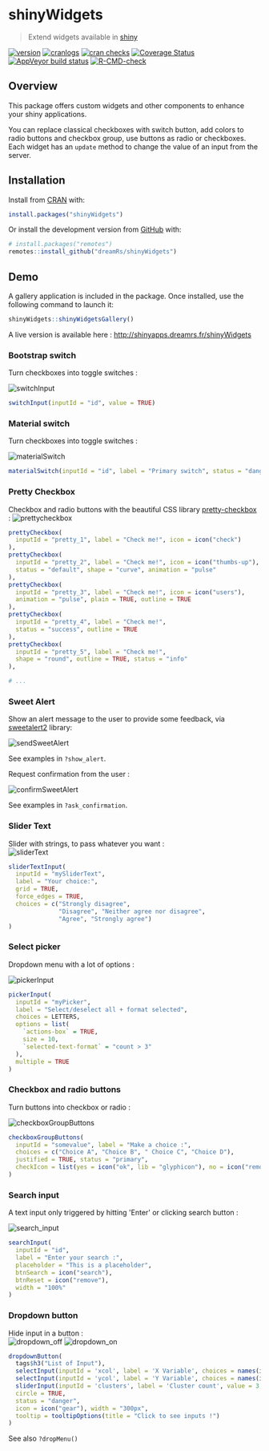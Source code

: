 # shinyWidgets

> Extend widgets available in [shiny](https://github.com/rstudio/shiny)

<!-- badges: start -->
[![version](http://www.r-pkg.org/badges/version/shinyWidgets)](https://CRAN.R-project.org/package=shinyWidgets)
[![cranlogs](http://cranlogs.r-pkg.org/badges/shinyWidgets)](https://CRAN.R-project.org/package=shinyWidgets)
[![cran checks](https://cranchecks.info/badges/worst/shinyWidgets)](https://cranchecks.info/pkgs/shinyWidgets)
[![Coverage Status](https://img.shields.io/codecov/c/github/dreamRs/shinyWidgets/master.svg)](https://codecov.io/github/dreamRs/shinyWidgets?branch=master)
[![AppVeyor build status](https://ci.appveyor.com/api/projects/status/github/dreamRs/shinyWidgets?branch=master&svg=true)](https://ci.appveyor.com/project/dreamRs/shinyWidgets)
[![R-CMD-check](https://github.com/dreamRs/shinyWidgets/actions/workflows/R-CMD-check.yaml/badge.svg)](https://github.com/dreamRs/shinyWidgets/actions/workflows/R-CMD-check.yaml)
<!-- badges: end -->


## Overview

This package offers custom widgets and other components to enhance your shiny applications.

You can replace classical checkboxes with switch button, add colors to radio buttons and checkbox group, use buttons as radio or checkboxes.
Each widget has an `update` method to change the value of an input from the server.



## Installation

Install from [CRAN](https://CRAN.R-project.org/package=shinyWidgets) with:

```r
install.packages("shinyWidgets")
```

Or install the development version from [GitHub](https://github.com/dreamRs/shinyWidgets) with:

```r
# install.packages("remotes")
remotes::install_github("dreamRs/shinyWidgets")
```


## Demo

A gallery application is included in the package. Once installed, use the following command to launch it:

```r
shinyWidgets::shinyWidgetsGallery()
```

A live version is available here : http://shinyapps.dreamrs.fr/shinyWidgets



### Bootstrap switch

Turn checkboxes into toggle switches : 

![switchInput](man/figures/switchInput.png)

```r
switchInput(inputId = "id", value = TRUE)
```



### Material switch

Turn checkboxes into toggle switches :

![materialSwitch](man/figures/materialSwitch.png)

```r
materialSwitch(inputId = "id", label = "Primary switch", status = "danger")
```



### Pretty Checkbox

Checkbox and radio buttons with the beautiful CSS library [pretty-checkbox](https://lokesh-coder.github.io/pretty-checkbox/) :
![prettycheckbox](man/figures/pretty.png)


```r
prettyCheckbox(
  inputId = "pretty_1", label = "Check me!", icon = icon("check")
),
prettyCheckbox(
  inputId = "pretty_2", label = "Check me!", icon = icon("thumbs-up"), 
  status = "default", shape = "curve", animation = "pulse"
),
prettyCheckbox(
  inputId = "pretty_3", label = "Check me!", icon = icon("users"), 
  animation = "pulse", plain = TRUE, outline = TRUE
),
prettyCheckbox(
  inputId = "pretty_4", label = "Check me!",
  status = "success", outline = TRUE
),
prettyCheckbox(
  inputId = "pretty_5", label = "Check me!",
  shape = "round", outline = TRUE, status = "info"
),

# ...

```


### Sweet Alert

Show an alert message to the user to provide some feedback, via [sweetalert2](https://sweetalert2.github.io/) library:

![sendSweetAlert](man/figures/show_alert.png)

See examples in `?show_alert`.


Request confirmation from the user :

![confirmSweetAlert](man/figures/ask_confirmation.png)

See examples in `?ask_confirmation`.



### Slider Text

Slider with strings, to pass whatever you want : <br>
![sliderText](man/figures/sliderText.png)

```r
sliderTextInput(
  inputId = "mySliderText", 
  label = "Your choice:", 
  grid = TRUE, 
  force_edges = TRUE,
  choices = c("Strongly disagree",
              "Disagree", "Neither agree nor disagree", 
              "Agree", "Strongly agree")
)
```


### Select picker

Dropdown menu with a lot of options : 

![pickerInput](man/figures/pickerInput.png)

```r
pickerInput(
  inputId = "myPicker", 
  label = "Select/deselect all + format selected", 
  choices = LETTERS, 
  options = list(
    `actions-box` = TRUE, 
    size = 10,
    `selected-text-format` = "count > 3"
  ), 
  multiple = TRUE
)
```



### Checkbox and radio buttons

Turn buttons into checkbox or radio : 

![checkboxGroupButtons](man/figures/checkboxGroupButtons.png)

```r
checkboxGroupButtons(
  inputId = "somevalue", label = "Make a choice :", 
  choices = c("Choice A", "Choice B", " Choice C", "Choice D"), 
  justified = TRUE, status = "primary",
  checkIcon = list(yes = icon("ok", lib = "glyphicon"), no = icon("remove", lib = "glyphicon"))
)
```



### Search input

A text input only triggered by hitting 'Enter' or clicking search button : 

![search_input](man/figures/search_input.png)

```r
searchInput(
  inputId = "id", 
  label = "Enter your search :", 
  placeholder = "This is a placeholder", 
  btnSearch = icon("search"), 
  btnReset = icon("remove"), 
  width = "100%"
)
```



### Dropdown button

Hide input in a button : <br>
![dropdown_off](man/figures/dropdown_btn_off.png)
![dropdown_on](man/figures/dropdown_btn_on.png)

```r
dropdownButton(
  tags$h3("List of Input"),
  selectInput(inputId = 'xcol', label = 'X Variable', choices = names(iris)),
  selectInput(inputId = 'ycol', label = 'Y Variable', choices = names(iris), selected = names(iris)[[2]]),
  sliderInput(inputId = 'clusters', label = 'Cluster count', value = 3, min = 1, max = 9),
  circle = TRUE,
  status = "danger", 
  icon = icon("gear"), width = "300px",
  tooltip = tooltipOptions(title = "Click to see inputs !")
)
```

See also `?dropMenu()`
